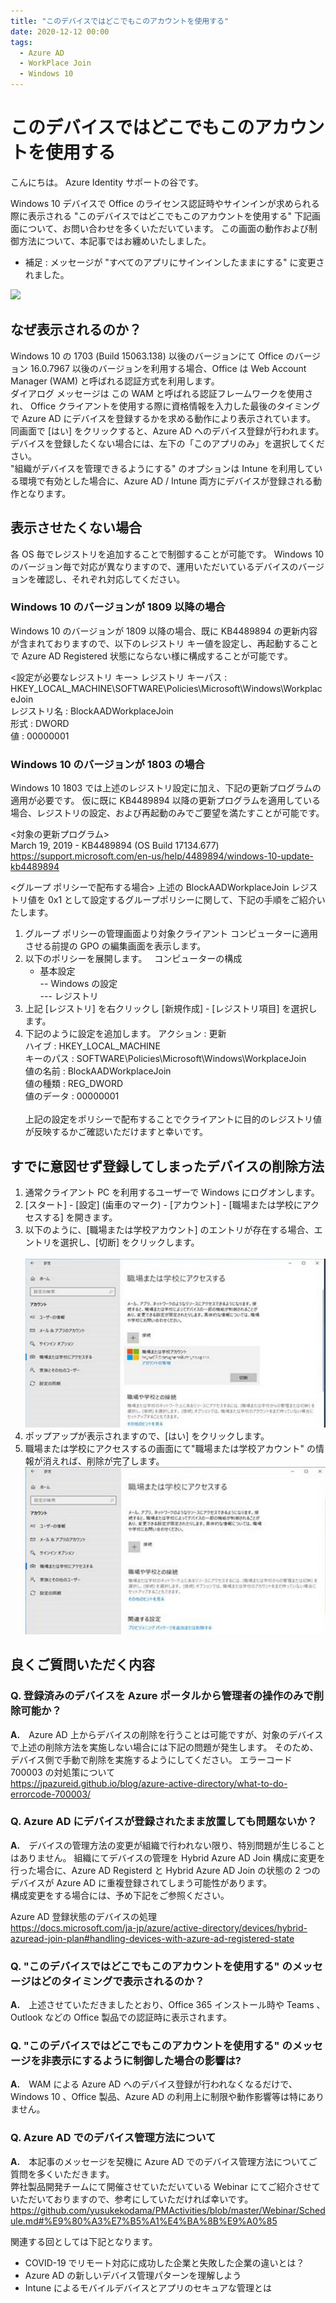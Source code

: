 ```yaml
---
title: "このデバイスではどこでもこのアカウントを使用する"
date: 2020-12-12 00:00
tags:
  - Azure AD
  - WorkPlace Join
  - Windows 10
---
```


# このデバイスではどこでもこのアカウントを使用する  

こんにちは。 Azure Identity サポートの谷です。  

Windows 10 デバイスで Office のライセンス認証時やサインインが求められる際に表示される "このデバイスではどこでもこのアカウントを使用する" 下記画面について、お問い合わせを多くいただいています。
この画面の動作および制御方法について、本記事ではお纏めいたしました。  
* 補足 : メッセージが "すべてのアプリにサインインしたままにする" に変更されました。

![](./WorkPlaceJoin/WorkPlaceJoin.jpg)
  
## なぜ表示されるのか？    
Windows 10 の 1703 (Build 15063.138) 以後のバージョンにて Office のバージョン 16.0.7967 以後のバージョンを利用する場合、Office は Web Account Manager (WAM) と呼ばれる認証方式を利用します。  
ダイアログ メッセージは この WAM と呼ばれる認証フレームワークを使用され、 Office クライアントを使用する際に資格情報を入力した最後のタイミングで Azure AD にデバイスを登録するかを求める動作により表示されています。  
同画面で [はい] をクリックすると、Azure AD へのデバイス登録が行われます。  
デバイスを登録したくない場合には、左下の「このアプリのみ」を選択してください。  
"組織がデバイスを管理できるようにする" のオプションは Intune を利用している環境で有効とした場合に、Azure AD / Intune 両方にデバイスが登録される動作となります。  
  

## 表示させたくない場合  
各 OS 毎でレジストリを追加することで制御することが可能です。
Windows 10 のバージョン毎で対応が異なりますので、運用いただいているデバイスのバージョンを確認し、それぞれ対応してください。
 
### Windows 10 のバージョンが 1809 以降の場合  
Windows 10 のバージョンが 1809 以降の場合、既に KB4489894 の更新内容が含まれておりますので、以下のレジストリ キー値を設定し、再起動することで Azure AD Registered 状態にならない様に構成することが可能です。
 
<設定が必要なレジストリ キー>
 レジストリ キーパス : HKEY_LOCAL_MACHINE\SOFTWARE\Policies\Microsoft\Windows\WorkplaceJoin  
 レジストリ名 : BlockAADWorkplaceJoin  
 形式 : DWORD  
 値 : 00000001    
  
  
### Windows 10 のバージョンが 1803 の場合  
Windows 10 1803 では上述のレジストリ設定に加え、下記の更新プログラムの適用が必要です。
仮に既に KB4489894 以降の更新プログラムを適用している場合、レジストリの設定、および再起動のみでご要望を満たすことが可能です。
 
<対象の更新プログラム>  
  March 19, 2019 - KB4489894 (OS Build 17134.677) 
  <https://support.microsoft.com/en-us/help/4489894/windows-10-update-kb4489894> 
   
   
<グループ ポリシーで配布する場合>
上述の BlockAADWorkplaceJoin レジストリ値を 0x1 として設定するグループポリシーに関して、下記の手順をご紹介いたします。
1. グループ ポリシーの管理画面より対象クライアント コンピューターに適用させる前提の GPO の編集画面を表示します。
2. 以下のポリシーを展開します。
  コンピューターの構成  
   - 基本設定  
    -- Windows の設定  
    --- レジストリ  
3. 上記 [レジストリ] を右クリックし [新規作成] - [レジストリ項目] を選択します。
4. 下記のように設定を追加します。
  アクション : 更新  
  ハイブ : HKEY_LOCAL_MACHINE  
  キーのパス : SOFTWARE\Policies\Microsoft\Windows\WorkplaceJoin  
  値の名前 : BlockAADWorkplaceJoin  
  値の種類 : REG_DWORD  
  値のデータ : 00000001  
   
上記の設定をポリシーで配布することでクライアントに目的のレジストリ値が反映するかご確認いただけますと幸いです。
  
  
## すでに意図せず登録してしまったデバイスの削除方法  
1. 通常クライアント PC を利用するユーザーで Windows にログオンします。  
2. [スタート] - [設定] (歯車のマーク) - [アカウント] - [職場または学校にアクセスする] を開きます。  
3. 以下のように、[職場または学校アカウント] のエントリが存在する場合、エントリを選択し、[切断] をクリックします。  
 ![](./WorkPlaceJoin/WorkPlaceJoin1.jpg)  
4. ポップアップが表示されますので、[はい] をクリックします。 
5. 職場または学校にアクセスするの画面にて"職場または学校アカウント" の情報が消えれば、削除が完了します。
  ![](./WorkPlaceJoin/WorkPlaceJoin3.jpg)



## 良くご質問いただく内容  
### **Q. 登録済みのデバイスを Azure ポータルから管理者の操作のみで削除可能か？**  
**A.**　Azure AD 上からデバイスの削除を行うことは可能ですが、対象のデバイスで上述の削除方法を実施しない場合には下記の問題が発生します。
そのため、デバイス側で手動で削除を実施するようにしてください。
エラーコード 700003 の対処策について  
https://jpazureid.github.io/blog/azure-active-directory/what-to-do-errorcode-700003/  
  
  
### **Q. Azure AD にデバイスが登録されたまま放置しても問題ないか？**  
**A.**　デバイスの管理方法の変更が組織で行われない限り、特別問題が生じることはありません。
組織にてデバイスの管理を Hybrid Azure AD Join 構成に変更を行った場合に、Azure AD Registerd と Hybrid Azure AD Join の状態の 2 つのデバイスが Azure AD に重複登録されてしまう可能性があります。  
構成変更をする場合には、予め下記をご参照ください。  
  
Azure AD 登録状態のデバイスの処理  
https://docs.microsoft.com/ja-jp/azure/active-directory/devices/hybrid-azuread-join-plan#handling-devices-with-azure-ad-registered-state  

  
### **Q. "このデバイスではどこでもこのアカウントを使用する" のメッセージはどのタイミングで表示されるのか？**  
**A.**　上述させていただきましたとおり、Office 365 インストール時や Teams 、Outlook などの Office 製品での認証時に表示されます。  
  
  
### **Q. "このデバイスではどこでもこのアカウントを使用する" のメッセージを非表示にするように制御した場合の影響は?**  
**A.**　WAM による Azure AD へのデバイス登録が行われなくなるだけで、Windows 10 、Office 製品、Azure AD の利用上に制限や動作影響等は特にありません。  
  
  
### **Q. Azure AD でのデバイス管理方法について**  
**A.**　本記事のメッセージを契機に Azure AD でのデバイス管理方法についてご質問を多くいただきます。  
弊社製品開発チームにて開催させていただいている Webinar にてご紹介させていただいておりますので、参考にしていただければ幸いです。  
https://github.com/yusukekodama/PMActivities/blob/master/Webinar/Schedule.md#%E9%80%A3%E7%B5%A1%E4%BA%8B%E9%A0%85  
  
関連する回としては下記となります。  
- COVID-19 でリモート対応に成功した企業と失敗した企業の違いとは？  
- Azure AD の新しいデバイス管理パターンを理解しよう  
- Intune によるモバイルデバイスとアプリのセキュアな管理とは  
